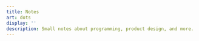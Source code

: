 ```yaml
---
title: Notes
art: dots
display: ''
description: Small notes about programming, product design, and more.
---
```


<SubNav />

<ListPosts only-date type="note" />
